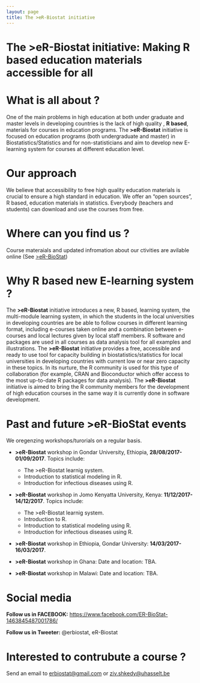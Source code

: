 ```yaml
---
layout: page
title: The >eR-Biostat initiative
---
```

# The >eR-Biostat initiative: Making R based education materials accessible for all
# What is all about ?
One of the main problems in high education at both under graduate and master levels in developing countries is the lack of high quality , **R based**,  materials for courses in education programs.  The **>eR-Biostat**  initiative is focused on education programs (both undergraduate and master) in Biostatistics/Statistics and for non-statisticians and aim to develop new E-learning system for courses at different education  level.

# Our approach
We believe that accessibility to free high quality education materials is crucial to ensure a high standard in education.  We offer an “open sources”, R based, education materials in statistics. Everybody (teachers and students) can download and use the courses from free.  

# Where can you find us ?

Course materaials and updated infromation about our ctivities are avilable online (See [>eR-BioStat](https://er-biostat.github.io/Courses/))


# Why R based new E-learning system ?

The **>eR-Biostat** initiative introduces a new, R based, learning system, the multi-module learning system,  in which the students in the local universities in developing countries are be able to follow courses in different learning format, including e-courses taken online and a combination between e-courses and local lectures given by local staff members. R software and packages are used in all courses as data analysis tool for all examples and illustrations. The **>eR-Biostat**  initiative provides a free, accessible and ready to use tool for capacity building in biostatistics/statistics for local universities in developing countries with current low or near zero capacity in these topics. In its nurture, the R community is used for this type of collaboration (for example, CRAN and Bioconductor which offer access to the most up-to-date R packages for data analysis). The **>eR-Biostat**  initiative is aimed to bring the R community members for the development of high education courses in the same way it is currently done in software development.


# Past and future >eR-BioStat events

We oregenzing workshops/turorials on a regular basis. 


* **>eR-Biostat** workshop in Gondar University, Ethiopia, **28/08/2017-01/09/2017**. Topics include:
  
   - The >eR-Biostat learnig system.
   - Introduction to statistical modeling in R.
   - Introduction for infectious diseases using R.


* **>eR-Biostat** workshop in Jomo Kenyatta University, Kenya: **11/12/2017-14/12/2017**. Topics include:
  
   - The >eR-Biostat learnig system.
   - Introduction to R.
   - Introduction to statistical modeling using R.
   - Introduction for infectious diseases using R.

* **>eR-Biostat** workshop in Ethiopia, Gondar University: **14/03/2017-16/03/2017**.
* **>eR-Biostat** workshop in Ghana: Date and location: TBA.
* **>eR-Biostat** workshop in Malawi:  Date and location: TBA.

# Social media

**Follow us in FACEBOOK:** https://www.facebook.com/ER-BioStat-1463845487001786/

**Follow us in Tweeter:** @erbiostat, eR-Biostat

# Interested to contrubute a course ?   

 Send an email to 	erbiostat@gmail.com or ziv.shkedy@uhasselt.be
